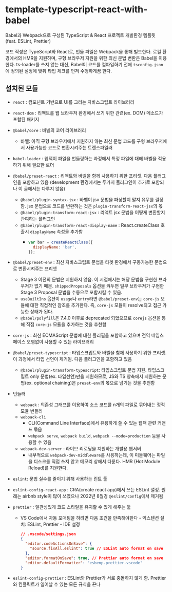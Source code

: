 # template-typescript-react-with-babel

Babel과 Webpack으로 구성된 TypeScript & React 프로젝트 개발환경 템플릿 (feat. ESLint, Prettier)

코드 작성은 TypeScript와 React로, 번들 파일은 Webpack을 통해 빌드한다. 로컬 환경에서의 HMR을 지원하며, 구형 브라우저 지원을 위한 최신 문법 변환은 Babel을 이용한다. ts-loader를 쓰지 않는 대신, Babel이 코드를 컴파일하기 전에 `tsconfig.json`에 정의된 설정에 맞춰 타입 체크를 먼저 수행하게끔 한다.

## 설치된 모듈

- `react` : 컴포넌트 기반으로 UI를 그리는 자바스크립트 라이브러리
- `react-dom` : 리액트를 웹 브라우저 환경에서 쓰기 위한 관련(ex. DOM) 메소드가 포함된 패키지
- `@babel/core` : 바벨의 코어 라이브러리
  - 바벨: 아직 구형 브라우저에서 지원하지 않는 최신 문법 코드를 구형 브라우저에서 사용가능한 코드로 변환시켜주는 트랜스파일러
- `babel-loader` : 웹팩이 파일을 번들링하는 과정에서 특정 파일에 대해 바벨을 적용하기 위해 필요한 로더
- `@babel/preset-react` : 리액트와 바벨을 함께 사용하기 위한 프리셋. 다음 플러그인을 포함하고 있음 (development 환경에서는 두가지 플러그인이 추가로 포함되나 이 글에서는 다루지 않음)

  - `@babel/plugin-syntax-jsx` : 바벨이 jsx 문법을 파싱할지 말지 유무를 결정함. jsx 문법으로 코드를 변환하는 것은 `plugin-transform-react-jsx`의 몫
  - `@babel/plugin-transform-react-jsx` : 리액트 jsx 문법을 어떻게 변환할지 관여하는 플러그인
  - `@babel/plugin-transform-react-display-name` : React.createClass 호출시 `displayName` 속성을 추가함
    - ```js
      var bar = createReactClass({
        displayName: 'bar',
      });
      ```

- `@babel/preset-env` : 최신 자바스크립트 문법을 타겟 환경에서 구동가능한 문법으로 변환시켜주는 프리셋
  - Stage 3 이전의 문법은 지원하지 않음. 이 시점에서는 해당 문법을 구현한 브라우저가 없기 때문. `shippedProposals` 옵션을 켜두면 일부 브라우저가 구현한 Stage 3 Proposal 문법을 수동으로 포함시킬 수 있음.
  - `useBuiltIns` 옵션이 `usage`나 `entry`라면 `@babel/preset-env`는 `core-js` 모듈에 대한 직접적인 참조를 추가한다. 즉, `core-js` 모듈이 resolve되고 접근 가능한 상태가 된다.
  - `@babel/polyfill`은 7.4.0 이후로 deprecated 되었으므로 `corejs` 옵션을 통해 직접 `core-js` 모듈을 추가하는 것을 추천함
- `core-js` : 최신 ECMAScript 문법에 대한 폴리필을 포함하고 있으며 전역 네임스페이스 오염없이 사용할 수 있는 라이브러리
- `@babel/preset-typescript` : 타입스크립트와 바벨을 함께 사용하기 위한 프리셋. 이 과정에서 타입 선언이 제거됨. 다음 플러그인을 포함하고 있음
  - `@babel/plugin-transform-typescript`: 타입스크립트 문법 지원. 타입스크립트 only 문법(ex. 타입선언)만을 지원하므로, JS와 TS 양측에서 지원하는 문법(ex. optional chaining)은 `preset-env`의 몫으로 넘기는 것을 추천함
- 번들러
  - `webpack` : 의존성 그래프를 이용하여 소스 코드를 n개의 파일로 묶어내는 정적 모듈 번들러
  - `webpack-cli`
    - CLI(Command Line Interface)에서 유용하게 쓸 수 있는 웹팩 관련 커맨드 묶음
    - `webpack serve`, `webpack build`, `webpack --mode=production` 등을 사용할 수 있음
  - `webpack-dev-server` : 라이브 리로딩을 지원하는 개발용 웹서버
    - 내부적으로 `webpack-dev-middleware`를 사용하는데, 이 미들웨어는 파일을 디스크를 직접 쓰지 않고 메모리 상에서 다룬다. HMR (Hot Module Reload)를 지원한다.
- `eslint`: 문법 실수를 줄이기 위해 사용하는 린트 툴
- `eslint-config-react-app` : CRA(create react app)에서 쓰는 ESLint 설정. 원래는 airbnb style이 많이 쓰였으나 2022년 8월경 `@eslint/config`에서 제거됨
- `prettier` : 일관성있게 코드 스타일을 유지할 수 있게 해주는 툴

  - VS Code에서 자동 포매팅을 하려면 다음 조건을 만족해야한다 - 익스텐션 설치: ESLint, Prettier - IDE 설정
    ```json
    // .vscode/settings.json
    {
      "editor.codeActionsOnSave": {
        "source.fixAll.eslint": true // ESLint auto format on save
      },
      "editor.formatOnSave": true, // Prettier auto format on save
      "editor.defaultFormatter": "esbenp.prettier-vscode"
    }
    ```

- `eslint-config-prettier` : ESLint와 Prettier가 서로 충돌하지 않게 함. Prettier와 컨플릭트가 일어날 수 있는 모든 규칙을 끈다
